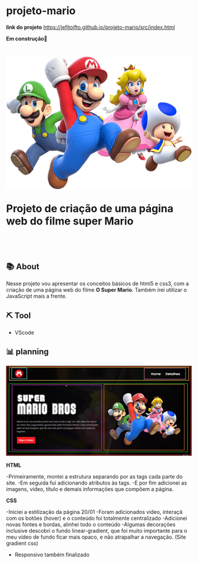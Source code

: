 # projeto-mario

**link do projeto**
https://jefitoifto.github.io/projeto-mario/src/index.html

**Em construção**🚧

<h1>
    <img src="./src/imagens/super-mario-chars.png">
    <p>Projeto de criação de uma página web do filme  super Mario</p><br>
</h1>

## 📚 About

Nesse projeto vou apresentar os conceitos básicos de html5 e css3, com a criação de uma página web do filme **O Super Mario**. Também irei utilizar o JavaScript mais a frente.

## ⛏️ Tool

- VScode

## 📊 planning
<img src="./src/imagens/planejamento.jpg">

**HTML**

-Primeiramente, montei a estrutura separando por as tags cada parte do site.
-Em seguida fui adicionando atributos às tags.
-E por fim adicionei as imagens, vídeo, título e demais informações que compõem a página.

**CSS**

-Iniciei a estilização da página 20/01
-Foram adicionados vídeo, interaçã com os botões (hover) e o conteúdo foi totalmente centralizado 
-Adicionei novas fontes e bordas, alinhei todo o conteúdo
-Algumas decorações inclusive descobri o fundo linear-gradient, que foi muito importante para o meu vídeo de fundo ficar mais opaco, e não atrapalhar a navegação. (Site gradient css)
- Responsivo também finalizado
